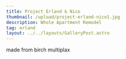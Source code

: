 ```yaml
---
title: Project Erland & Nico
thumbnail: /upload/project-erland-nico1.jpg
description: Whole Apartment Remodel
tag: erland
layout: ../../layouts/GalleryPost.astro
---
```

made from birch multiplax